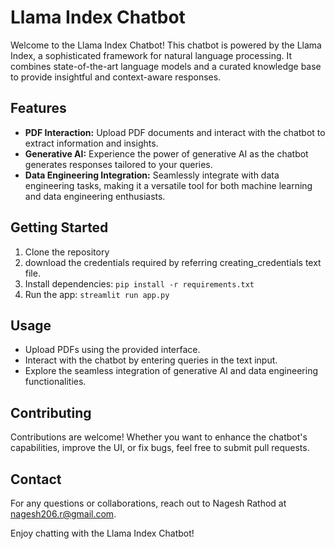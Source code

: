 # Llama Index Chatbot

Welcome to the Llama Index Chatbot! This chatbot is powered by the Llama Index, a sophisticated framework for natural language processing. It combines state-of-the-art language models and a curated knowledge base to provide insightful and context-aware responses.

## Features

- **PDF Interaction:** Upload PDF documents and interact with the chatbot to extract information and insights.
- **Generative AI:** Experience the power of generative AI as the chatbot generates responses tailored to your queries.
- **Data Engineering Integration:** Seamlessly integrate with data engineering tasks, making it a versatile tool for both machine learning and data engineering enthusiasts.

## Getting Started

1. Clone the repository
2. download the credentials required by referring creating_credentials text file.
3. Install dependencies: `pip install -r requirements.txt`
4. Run the app: `streamlit run app.py`

## Usage

- Upload PDFs using the provided interface.
- Interact with the chatbot by entering queries in the text input.
- Explore the seamless integration of generative AI and data engineering functionalities.

## Contributing

Contributions are welcome! Whether you want to enhance the chatbot's capabilities, improve the UI, or fix bugs, feel free to submit pull requests.

## Contact

For any questions or collaborations, reach out to Nagesh Rathod at nagesh206.r@gmail.com.



Enjoy chatting with the Llama Index Chatbot!
